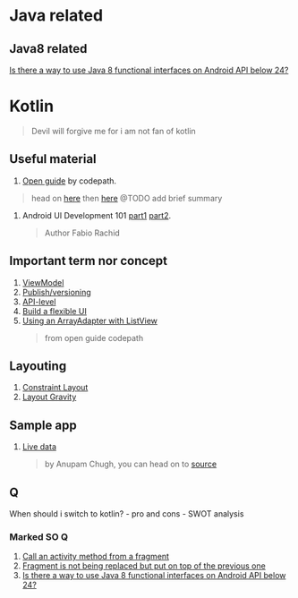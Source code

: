 <!-- touching android programming in jan 2020 -->

# Java related
## Java8 related
  [Is there a way to use Java 8 functional interfaces on Android API below 24?][java8-q1]

[java8-q1]: https://stackoverflow.com/questions/38607149/is-there-a-way-to-use-java-8-functional-interfaces-on-android-api-below-24

# Kotlin
  > Devil will forgive me for i am not fan of kotlin

## Useful material
1. [Open guide][o-guide] by codepath.
> head on [here][o-guide-github] then [here][guide.codepath] @TODO add brief summary

1. Android UI Development 101 [part1][ui-101-part1] [part2][ui-101-part2].
   > Author Fabio Rachid

[o-guide]: https://guides.codepath.com/android#getting-started
[o-guide-github]: https://github.com/codepath/android_guides#motivation
[guide.codepath]: https://guides.codepath.com/android
[ui-101-part1]: https://android.jlelse.eu/android-ui-development-101-part-1-views-d7c9100dc753
[ui-101-part2]: https://android.jlelse.eu/android-ui-development-101-part-2-viewgroups-6c21c387b9e4

## Important term nor concept

1. [ViewModel][vm]
1. [Publish/versioning][pub-versioning]
1. [API-level][api-level]
1. [Build a flexible UI][flex-ui]
1. [Using an ArrayAdapter with ListView][arrayadapter-listview]
   > from open guide codepath

[vm]: https://developer.android.com/topic/libraries/architecture/viewmodel
[pub-versioning]: https://developer.android.com/studio/publish/versioning
[api-level]: https://developer.android.com/guide/topics/manifest/uses-sdk-element
[flex-ui]: https://developer.android.com/training/basics/fragments/fragment-ui
[arrayadapter-listview]: https://guides.codepath.com/android/Using-an-ArrayAdapter-with-ListView

## Layouting
1. [Constraint Layout][constraint-layout-sample]
1. [Layout Gravity][frame-layout-gravity]

[constraint-layout-sample]: https://github.com/amardeshbd/android-constraint-layout-cheatsheet
[frame-layout-gravity]: https://developer.android.com/reference/android/widget/FrameLayout.LayoutParams#attr_android:layout_gravity

## Sample app
1. [Live data][live-data-sample]
   > by Anupam Chugh, you can head on to [source][live-data-repo]

[live-data-sample]: https://www.journaldev.com/21168/android-livedata#android-livedata-example-project-structure
[live-data-repo]: https://github.com/journaldev/journaldev/tree/master/Android/AndroidLiveData

## Q
  When should i switch to kotlin?
    - pro and cons
    - SWOT analysis

### Marked SO Q
1. [Call an activity method from a fragment][so1]
1. [Fragment is not being replaced but put on top of the previous one][so2]
1. [Is there a way to use Java 8 functional interfaces on Android API below 24?][so3]

[so1]: https://stackoverflow.com/questions/12659747/call-an-activity-method-from-a-fragment
[so2]: https://stackoverflow.com/questions/14810348/fragment-is-not-being-replaced-but-put-on-top-of-the-previous-one
[so3]: https://stackoverflow.com/questions/38607149/is-there-a-way-to-use-java-8-functional-interfaces-on-android-api-below-24
